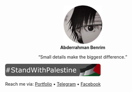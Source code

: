 <p align="center">
  <img width="125" height="125" src="assets/ab.png">
  <br><b>Abderrahman Benrim</b></p>
  
  <p align="center">
    <q>Small details make the biggest difference.</q>
  </p>

![StandWithPalestine](assets/StandWithPalestine.svg)

Reach me via: [Portfolio](https://xcoderdz.github.io/xcoderdz/) • [Telegram](https://t.me/xcoderdz) • [Facebook](m.facebook.com/profile.php?id=61556191507009)
